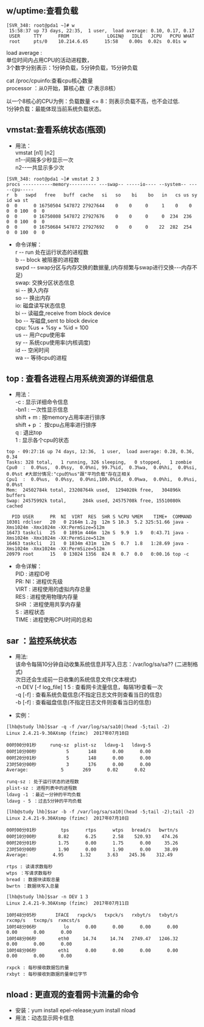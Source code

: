 ## w/uptime:查看负载  
```  
[SVR_348: root@pda1 ~]# w  
 15:58:37 up 73 days, 22:35,  1 user,  load average: 0.10, 0.17, 0.17  
 USER     TTY      FROM              LOGIN@   IDLE   JCPU   PCPU WHAT  
 root     pts/0    10.214.6.65      15:58    0.00s  0.02s  0.01s w  
```  
load average :   
	单位时间内占用CPU的活动进程数，  
	3个数字分别表示：1分钟负载，5分钟负载，15分钟负载  
  
cat /proc/cpuinfo:查看cpu核心数量  
	processor ：从0开始，算核心数（7:表示8核）  
  
以一个8核心的CPU为例：负载数量 <= 8：则表示负载不高，也不会过低.  
1分钟负载：最能体现当前系统负载状态。  
  
  
## vmstat:查看系统状态(瓶颈)  
- 用法：  
vmstat [n1] [n2]  
n1--间隔多少秒显示一次  
n2--一共显示多少次  
```  
[SVR_348: root@pda1 ~]# vmstat 2 3  
procs -----------memory---------- ---swap-- -----io---- --system-- -----cpu-----  
r  b   swpd   free   buff  cache   si   so    bi    bo   in   cs us sy id wa st  
0  0      0 16750504 547872 27927644    0    0     0     1    0    0  0  0 100  0  0	  
0  0      0 16750808 547872 27927676    0    0     0     0  234  236  0  0 100  0  0	  
0  0      0 16750684 547872 27927692    0    0     0    22  282  254  0  0 100  0  0  
```  
- 命令详解：  
r -- run 处在运行状态的进程数  
b -- block 被阻塞的进程数  
swpd -- swap分区与内存交换的数据量,(内存频繁与swap进行交换---内存不足)  
swap: 交换分区状态信息  
	si -- 换入内存  
	so -- 换出内存  
io: 磁盘读写状态信息  
	bi -- 读磁盘,receive from block device  
	bo -- 写磁盘,sent to block device  
cpu: %us + %sy + %id = 100  
	us -- 用户cpu使用率  
	sy -- 系统cpu使用率(内核调度)  
	id -- 空闲时间  
	wa -- 等待cpu的进程  
  
## top : 查看各进程占用系统资源的详细信息  
- 用法：  
-c : 显示详细命令信息  
-bn1 :  一次性显示信息  
shift + m :  按memory占用率进行排序  
shift + p ： 按cpu占用率进行排序  
q :  退出top  
1 : 显示各个cpu的状态  

```  
top - 09:27:16 up 74 days, 12:36,  1 user,  load average: 0.28, 0.36, 0.34  
Tasks: 328 total,   1 running, 326 sleeping,   0 stopped,   1 zombie  
Cpu0  :  0.0%us,  0.0%sy,  0.0%ni, 99.7%id,  0.3%wa,  0.0%hi,  0.0%si,  0.0%st #大部分情况:"cpu的%us"跟"平均负载"存在正相关  
Cpu1  :  0.0%us,  0.0%sy,  0.0%ni,100.0%id,  0.0%wa,  0.0%hi,  0.0%si,  0.0%st  
Mem:  24502784k total, 23208764k used,  1294020k free,   304896k buffers  
Swap: 24575992k total,      284k used, 24575708k free, 15510080k cached  
  
  PID USER      PR  NI  VIRT  RES  SHR S %CPU %MEM    TIME+  COMMAND                                                                                                                                 
10301 rdclser   20   0 2164m 1.2g  12m S 10.3  5.2 325:51.66 java -Xms1024m -Xmx1024m -XX:PermSize=512m  
16473 taskcli   25   0 1891m 446m  12m S  9.9  1.9   0:43.71 java -Xms1024m -Xmx1024m -XX:PermSize=512m  
16463 taskcli   21   0 1834m 431m  12m S  0.7  1.8   1:28.69 java -Xms1024m -Xmx1024m -XX:PermSize=512m  
20979 root      15   0 13024 1356  824 R  0.7  0.0   0:00.16 top -c               
```  

- 命令详解：  
PID : 进程ID号  
PR: NI：进程优先级   
VIRT : 进程使用的虚拟内存总量  
RES : 进程使用物理内存量  
SHR ：进程使用共享内存量  
S :  进程状态  
TIME : 进程使用CPU时间的总和  
  
  
## sar ：监控系统状态  
- 用法:   
该命令每隔10分钟自动收集系统信息并写入日志：/var/log/sa/sa?? (二进制格式)  
次日还会生成前一日收集的系统信息文件(文本根式)  
-n DEV [-f log_file] 1 5 : 查看网卡流量信息，每隔1秒查看一次  
-q [-f] : 查看系统负载信息(不指定日志文件则查看当日的信息)  
-b [-f] : 查看磁盘信息(不指定日志文件则查看当日的信息)  

- 实例：  

```  
[lhb@study lhb]$sar -q -f /var/log/sa/sa10|(head -5;tail -2)  
Linux 2.4.21-9.30AXsmp (fzimc)	2017年07月10日  
  
00时00分01秒     runq-sz  plist-sz   ldavg-1   ldavg-5  
00时10分00秒           5       148      0.00      0.00  
00时20分01秒           5       148      0.00      0.00  
23时50分00秒           3       176      0.00      0.00  
Average:            5       269      0.02      0.02  
  
runq-sz : 处于运行状态的进程数  
plist-sz : 进程列表中的进程数  
ldavg -1 ：最近一分钟的平均负载  
ldavg - 5 ：过去5分钟的平均负载  
```  
```  
[lhb@study lhb]$sar -b -f /var/log/sa/sa10|(head -5;tail -2);tail -2)  
Linux 2.4.21-9.30AXsmp (fzimc)	2017年07月10日  
  
00时00分01秒         tps      rtps      wtps   bread/s   bwrtn/s  
00时10分00秒        8.82      6.25      2.58    520.93    474.26  
00时20分01秒        1.75      0.00      1.75      0.00     35.26  
23时50分00秒        1.90      0.00      1.90      0.00     38.09  
Average:         4.95      1.32      3.63    245.36    312.49  
  
rtps : 读请求数每秒  
wtps ：写请求数每秒  
bread : 数据块读取总量  
bwrtn ：数据块写入总量  
```  
```  
[lhb@study lhb]$sar -n DEV 1 3  
Linux 2.4.21-9.30AXsmp (fzimc)	2017年07月11日  
  
10时48分05秒       IFACE   rxpck/s   txpck/s   rxbyt/s   txbyt/s   rxcmp/s   txcmp/s  rxmcst/s  
10时48分06秒          lo      0.00      0.00      0.00      0.00      0.00      0.00      0.00  
10时48分06秒        eth0     14.74     14.74   2749.47   1246.32      0.00      0.00      0.00  
10时48分06秒        eth1      0.00      0.00      0.00      0.00      0.00      0.00      0.00  
  
rxpck : 每秒接收数据包的量  
rxbyt : 每秒接收到数据的量单位字节  
```  
  
## nload : 更直观的查看网卡流量的命令  
- 安装：yum install epel-release;yum install nload  
- 用法：动态显示网卡信息

